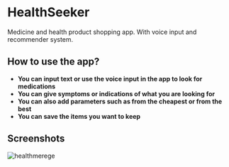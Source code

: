 # HealthSeeker
Medicine and health product shopping app. With voice input and recommender system.

## How to use the app?
- **You can input text or use the voice input in the app to look for medications** 
- **You can give symptoms or indications of what you are looking for** 
- **You can also add parameters such as from the cheapest or from the best** 
- **You can save the items you want to keep**

## Screenshots
![healthmerege](https://github.com/user-attachments/assets/6338879b-68a0-4e3a-aaae-9f5a0a02ef8d)
